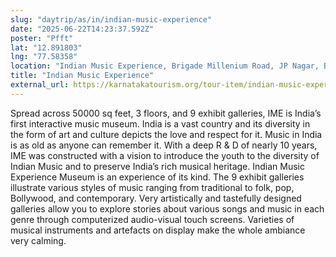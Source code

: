```yaml
---
slug: "daytrip/as/in/indian-music-experience"
date: "2025-06-22T14:23:37.592Z"
poster: "Pfft"
lat: "12.891803"
lng: "77.58358"
location: "Indian Music Experience, Brigade Millenium Road, JP Nagar, Bengaluru, Karnataka, 560078, India"
title: "Indian Music Experience"
external_url: https://karnatakatourism.org/tour-item/indian-music-experience-museum/
---
```

Spread across 50000 sq feet, 3 floors, and 9 exhibit galleries, IME is India’s first interactive music museum. India is a vast country and its diversity in the form of art and culture depicts the love and respect for it. Music in India is as old as anyone can remember it. With a deep R & D of nearly 10 years, IME was constructed with a vision to introduce the youth to the diversity of Indian Music and to preserve India’s rich musical heritage. Indian Music Experience Museum is an experience of its kind.
The 9 exhibit galleries illustrate various styles of music ranging from traditional to folk, pop, Bollywood, and contemporary. Very artistically and tastefully designed galleries allow you to explore stories about various songs and music in each genre through computerized audio-visual touch screens. Varieties of musical instruments and artefacts on display make the whole ambiance very calming.